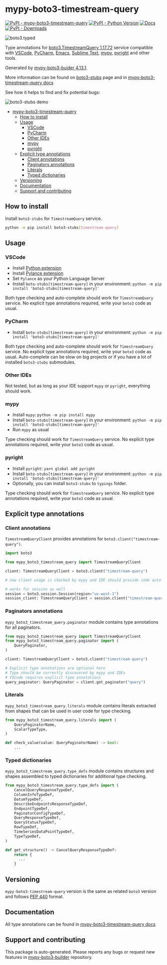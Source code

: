 # mypy-boto3-timestream-query<a id="mypy-boto3-timestream-query"></a>

[![PyPI - mypy-boto3-timestream-query](https://img.shields.io/pypi/v/mypy-boto3-timestream-query.svg?color=blue)](https://pypi.org/project/mypy-boto3-timestream-query)
[![PyPI - Python Version](https://img.shields.io/pypi/pyversions/mypy-boto3-timestream-query.svg?color=blue)](https://pypi.org/project/mypy-boto3-timestream-query)
[![Docs](https://img.shields.io/readthedocs/mypy-boto3-builder.svg?color=blue)](https://mypy-boto3-builder.readthedocs.io/)
[![PyPI - Downloads](https://img.shields.io/pypi/dw/mypy-boto3-timestream-query?color=blue)](https://pypistats.org/packages/mypy-boto3-timestream-query)

![boto3.typed](https://github.com/vemel/mypy_boto3_builder/raw/master/logo.png)

Type annotations for
[boto3.TimestreamQuery 1.17.72](https://boto3.amazonaws.com/v1/documentation/api/1.17.72/reference/services/timestream-query.html#TimestreamQuery)
service compatible with [VSCode](https://code.visualstudio.com/),
[PyCharm](https://www.jetbrains.com/pycharm/),
[Emacs](https://www.gnu.org/software/emacs/),
[Sublime Text](https://www.sublimetext.com/),
[mypy](https://github.com/python/mypy),
[pyright](https://github.com/microsoft/pyright) and other tools.

Generated by
[mypy-boto3-buider 4.13.1](https://github.com/vemel/mypy_boto3_builder).

More information can be found on
[boto3-stubs](https://pypi.org/project/boto3-stubs/) page and in
[mypy-boto3-timestream-query docs](https://vemel.github.io/boto3_stubs_docs/mypy_boto3_timestream_query/)

See how it helps to find and fix potential bugs:

![boto3-stubs demo](https://github.com/vemel/mypy_boto3_builder/raw/master/demo.gif)

- [mypy-boto3-timestream-query](#mypy-boto3-timestream-query)
  - [How to install](#how-to-install)
  - [Usage](#usage)
    - [VSCode](#vscode)
    - [PyCharm](#pycharm)
    - [Other IDEs](#other-ides)
    - [mypy](#mypy)
    - [pyright](#pyright)
  - [Explicit type annotations](#explicit-type-annotations)
    - [Client annotations](#client-annotations)
    - [Paginators annotations](#paginators-annotations)
    - [Literals](#literals)
    - [Typed dictionaries](#typed-dictionaries)
  - [Versioning](#versioning)
  - [Documentation](#documentation)
  - [Support and contributing](#support-and-contributing)

## How to install<a id="how-to-install"></a>

Install `boto3-stubs` for `TimestreamQuery` service.

```bash
python -m pip install boto3-stubs[timestream-query]
```

## Usage<a id="usage"></a>

### VSCode<a id="vscode"></a>

- Install
  [Python extension](https://marketplace.visualstudio.com/items?itemName=ms-python.python)
- Install
  [Pylance extension](https://marketplace.visualstudio.com/items?itemName=ms-python.vscode-pylance)
- Set `Pylance` as your Python Language Server
- Install `boto-stubs[timestream-query]` in your environment:
  `python -m pip install 'boto3-stubs[timestream-query]'`

Both type checking and auto-complete should work for `TimestreamQuery` service.
No explicit type annotations required, write your `boto3` code as usual.

### PyCharm<a id="pycharm"></a>

- Install `boto-stubs[timestream-query]` in your environment:
  `python -m pip install 'boto3-stubs[timestream-query]'`

Both type checking and auto-complete should work for `TimestreamQuery` service.
No explicit type annotations required, write your `boto3` code as usual.
Auto-complete can be slow on big projects or if you have a lot of installed
`boto3-stubs` submodules.

### Other IDEs<a id="other-ides"></a>

Not tested, but as long as your IDE support `mypy` or `pyright`, everything
should work.

### mypy<a id="mypy"></a>

- Install `mypy`: `python -m pip install mypy`
- Install `boto-stubs[timestream-query]` in your environment:
  `python -m pip install 'boto3-stubs[timestream-query]'`
- Run `mypy` as usual

Type checking should work for `TimestreamQuery` service. No explicit type
annotations required, write your `boto3` code as usual.

### pyright<a id="pyright"></a>

- Install `pyright`: `yarn global add pyright`
- Install `boto-stubs[timestream-query]` in your environment:
  `python -m pip install 'boto3-stubs[timestream-query]'`
- Optionally, you can install `boto3-stubs` to `typings` folder.

Type checking should work for `TimestreamQuery` service. No explicit type
annotations required, write your `boto3` code as usual.

## Explicit type annotations<a id="explicit-type-annotations"></a>

### Client annotations<a id="client-annotations"></a>

`TimestreamQueryClient` provides annotations for
`boto3.client("timestream-query")`.

```python
import boto3

from mypy_boto3_timestream_query import TimestreamQueryClient

client: TimestreamQueryClient = boto3.client("timestream-query")

# now client usage is checked by mypy and IDE should provide code auto-complete

# works for session as well
session = boto3.session.Session(region="us-west-1")
session_client: TimestreamQueryClient = session.client("timestream-query")
```

### Paginators annotations<a id="paginators-annotations"></a>

`mypy_boto3_timestream_query.paginator` module contains type annotations for
all paginators.

```python
from mypy_boto3_timestream_query import TimestreamQueryClient
from mypy_boto3_timestream_query.paginator import (
    QueryPaginator,
)

client: TimestreamQueryClient = boto3.client("timestream-query")

# Explicit type annotations are optional here
# Type should be correctly discovered by mypy and IDEs
# VSCode requires explicit type annotations
query_paginator: QueryPaginator = client.get_paginator("query")
```

### Literals<a id="literals"></a>

`mypy_boto3_timestream_query.literals` module contains literals extracted from
shapes that can be used in user code for type checking.

```python
from mypy_boto3_timestream_query.literals import (
    QueryPaginatorName,
    ScalarTypeType,
)

def check_value(value: QueryPaginatorName) -> bool:
    ...
```

### Typed dictionaries<a id="typed-dictionaries"></a>

`mypy_boto3_timestream_query.type_defs` module contains structures and shapes
assembled to typed dictionaries for additional type checking.

```python
from mypy_boto3_timestream_query.type_defs import (
    CancelQueryResponseTypeDef,
    ColumnInfoTypeDef,
    DatumTypeDef,
    DescribeEndpointsResponseTypeDef,
    EndpointTypeDef,
    PaginatorConfigTypeDef,
    QueryResponseTypeDef,
    QueryStatusTypeDef,
    RowTypeDef,
    TimeSeriesDataPointTypeDef,
    TypeTypeDef,
)

def get_structure() -> CancelQueryResponseTypeDef:
    return {
      ...
    }
```

## Versioning<a id="versioning"></a>

`mypy-boto3-timestream-query` version is the same as related `boto3` version
and follows [PEP 440](https://www.python.org/dev/peps/pep-0440/) format.

## Documentation<a id="documentation"></a>

All type annotations can be found in
[mypy-boto3-timestream-query docs](https://vemel.github.io/boto3_stubs_docs/mypy_boto3_timestream_query/)

## Support and contributing<a id="support-and-contributing"></a>

This package is auto-generated. Please reports any bugs or request new features
in [mypy-boto3-builder](https://github.com/vemel/mypy_boto3_builder/issues/)
repository.
